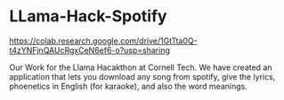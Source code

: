 # LLama-Hack-Spotify

https://colab.research.google.com/drive/1GtTta0Q-t4zYNFjnQAUcRgxCeN6ef6-o?usp=sharing

Our Work for the Llama Hacakthon at Cornell Tech. We have created an application that lets you download any song from spotify, give the lyrics, phoenetics in English (for karaoke), and also the word meanings.
